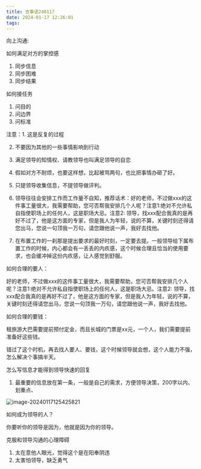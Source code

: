 ```yaml
---
title: 吉事语240117
date: 2024-01-17 12:26:01
tags:
---
```


向上沟通:



如何满足对方的掌控感

1. 同步信息
2. 同步困难
3. 同步结果



如何接任务

1. 问目的
2. 问边界
3. 问标准

注意：1. 这是反复的过程

2. 不要因为其他的一些事情影响到行动
3. 满足领导的知情权、请教领导也叫满足领导的自恋
4. 假如对方不耐烦，也要这样想，比起被骂两句，也比把事情办砸了好。

5. 只提领导收集信息，不提领导做评判。

6. 领导往往会安排工作而工作量不自知，推荐话术：好的老师，不过做xxx的这件事工量很大，我需要帮助，您可否帮我安排几个人呢？注意1:绝对不允许私自指使职场上的任何人，这是职场大忌。注意2: 领导，找xxx配合我真的是再好不过了，他是这方面的专家，但是我人为年轻，说的不算，关键时刻还得请您出马，您说一句顶我一万句，请您跟他说一声，我好去找他。

7. 在布置工作的一刹那是提出要求的最好时刻，一定要去提。一般领导给下属布置工作的时候，内心都会有一丢丢的内疚感，这个时候合理且恰当的使用要求，也会缓冲掉这份内疚感，让人感觉到舒服。

   

如何合理的要人：

好的老师，不过做xxx的这件事工量很大，我需要帮助，您可否帮我安排几个人呢？注意1:绝对不允许私自指使职场上的任何人，这是职场大忌。注意2: 领导，找xxx配合我真的是再好不过了，他是这方面的专家，但是我人为年轻，说的不算，关键时刻还得请您出马，您说一句顶我一万句，请您跟他说一声，我好去找他。

如何合理的要钱：

租旅游大巴需要提前预付定金，而且长城的门票是xx元，一个人，我们需要提前准备好这些钱。



错过了这个时机，再去找人要人、要钱，这个时候领导就会想，这个人能力不强，怎么解决个事搞半天。





怎么写信息才能得到领导快速的回复

1. 最重要的信息放在第一条，一般是自己的需求，方便领导决策，200字以内、划重点、

![image-20240117125425821](https://hoey-images.oss-cn-hangzhou.aliyuncs.com/img/image-20240117125425821.png)





如何成为领导的人？

你要听你的领导是因为，他就是因为你的领导。

克服和领导沟通的心理障碍

1. 太在意他人眼光，觉得这个是在阳奉阴违
2. 太害怕领导，缺乏勇气





